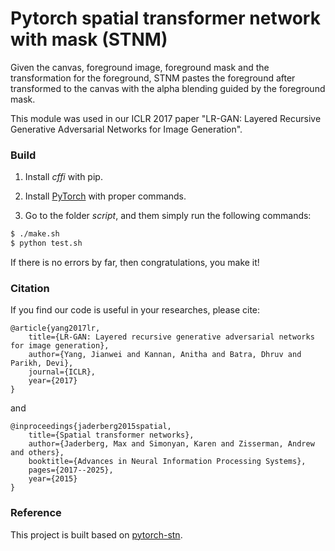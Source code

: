 # Pytorch spatial transformer network with mask (STNM)

Given the canvas, foreground image, foreground mask and the transformation for the foreground, STNM pastes the foreground after transformed to the canvas with the alpha blending guided by the foreground mask.

This module was used in our ICLR 2017 paper "LR-GAN: Layered Recursive Generative Adversarial Networks for Image Generation".

### Build

1. Install *cffi* with pip.

2. Install [PyTorch](http://pytorch.org/) with proper commands.

3. Go to the folder *script*, and them simply run the following commands:
```bash
$ ./make.sh
$ python test.sh
```
If there is no errors by far, then congratulations, you make it!

### Citation
If you find our code is useful in your researches, please cite:

    @article{yang2017lr,
        title={LR-GAN: Layered recursive generative adversarial networks for image generation},
        author={Yang, Jianwei and Kannan, Anitha and Batra, Dhruv and Parikh, Devi},
        journal={ICLR},
        year={2017}
    }

and

    @inproceedings{jaderberg2015spatial,
        title={Spatial transformer networks},
        author={Jaderberg, Max and Simonyan, Karen and Zisserman, Andrew and others},
        booktitle={Advances in Neural Information Processing Systems},
        pages={2017--2025},
        year={2015}
    }

### Reference

This project is built based on [pytorch-stn](https://github.com/fxia22/stn.pytorch).
